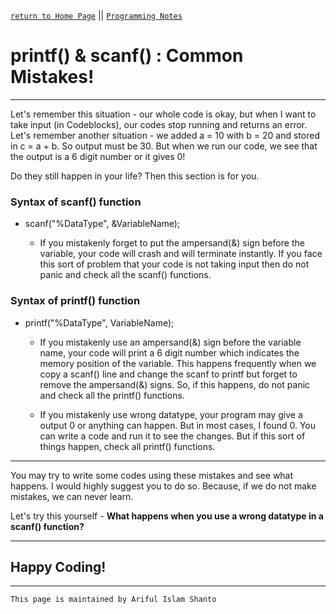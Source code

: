[`return to Home Page`](https://shanto-swe029.github.io/) || [`Programming Notes`](https://shanto-swe029.github.io/programmingnotes)

# printf() & scanf() : Common Mistakes!

***

Let's remember this situation - our whole code is okay, but when I want to take input (in Codeblocks), our codes stop running and returns an error.
<br>
Let's remember another situation - we added a = 10 with b = 20 and stored in c = a + b. So output must be 30. But when we run our code,
we see that the output is a 6 digit number or it gives 0!
<br>

Do they still happen in your life? Then this section is for you.
<br>

### Syntax of scanf() function

- scanf("%DataType", &VariableName);

    - If you mistakenly forget to put the ampersand(&) sign before the variable, your code will crash and will terminate instantly.
    If you face this sort of problem that your code is not taking input then do not panic and check all the scanf() functions.

### Syntax of printf() function

- printf("%DataType", VariableName);

    - If you mistakenly use an ampersand(&) sign before the variable name, your code will print a 6 digit number which indicates the memory 
    position of the variable. This happens frequently when we copy a scanf() line and change the scanf to printf but forget to remove the 
    ampersand(&) signs. So, if this happens, do not panic and check all the printf() functions.
    
    - If you mistakenly use wrong datatype, your program may give a output 0 or anything can happen. But in most cases, I found 0. You can write 
    a code and run it to see the changes. But if this sort of things happen, check all printf() functions.


***

You may try to write some codes using these mistakes and see what happens. I would highly suggest you to do so. Because, if we do not make mistakes, 
we can never learn.
<br>

Let's try this yourself - **What happens when you use a wrong datatype in a scanf() function?**

***

## Happy Coding!

***

`This page is maintained by Ariful Islam Shanto`








